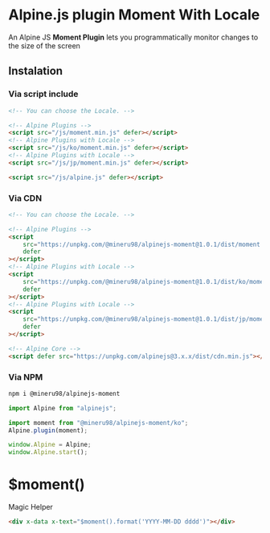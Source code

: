 # Alpine.js plugin Moment With Locale

An Alpine JS **Moment Plugin** lets you programmatically monitor changes to the size of the screen

## Instalation

### Via script include

```html
<!-- You can choose the Locale. -->

<!-- Alpine Plugins -->
<script src="/js/moment.min.js" defer></script>
<!-- Alpine Plugins with Locale -->
<script src="/js/ko/moment.min.js" defer></script>
<!-- Alpine Plugins with Locale -->
<script src="/js/jp/moment.min.js" defer></script>

<script src="/js/alpine.js" defer></script>
```

### Via CDN

```html
<!-- You can choose the Locale. -->

<!-- Alpine Plugins -->
<script
    src="https://unpkg.com/@mineru98/alpinejs-moment@1.0.1/dist/moment.min.js"
    defer
></script>
<!-- Alpine Plugins with Locale -->
<script
    src="https://unpkg.com/@mineru98/alpinejs-moment@1.0.1/dist/ko/moment.min.js"
    defer
></script>
<!-- Alpine Plugins with Locale -->
<script
    src="https://unpkg.com/@mineru98/alpinejs-moment@1.0.1/dist/jp/moment.min.js"
    defer
></script>

<!-- Alpine Core -->
<script defer src="https://unpkg.com/alpinejs@3.x.x/dist/cdn.min.js"></script>
```

### Via NPM

```bash
npm i @mineru98/alpinejs-moment
```

```javascript
import Alpine from "alpinejs";

import moment from "@mineru98/alpinejs-moment/ko";
Alpine.plugin(moment);

window.Alpine = Alpine;
window.Alpine.start();
```

# $moment()

Magic Helper

```html
<div x-data x-text="$moment().format('YYYY-MM-DD dddd')"></div>
```
